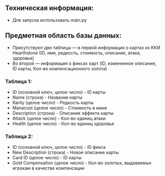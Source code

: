## Техническая информация:
- Для запуска использовать main.py

## Предметная область базы данных:
- Присутствуют две таблицы — в первой информация о картах из ККИ Hearthstone (ID, имя, редкость, стоимость, описание, атака, здоровье)
- Во второй — информация о фиксах карт (ID, измененное описание, ID карты, Кол-во компенсационного золота)

### Таблица 1:
- ID (основной ключ, целое число) - ID карты
- Name (строка) - Название карты
- Rarity (целое число) - Редкость карты
- Manacost (целое число) - Стоимость в мане
- Description (строка) - Описание эффекта карты
- Attack (целое число) - Кол-во единиц атаки
- Health (целое число) - Кол-во единиц здоровья

### Таблица 2: 
- ID (основной ключ, целое число) - ID фикса
- New Description (строка) - Новое описание карты
- Card ID (целое число) - ID карты
- Gold Compensation (целое число) - Кол-во золотых, выдаваемых игрокам в качестве компенсации

